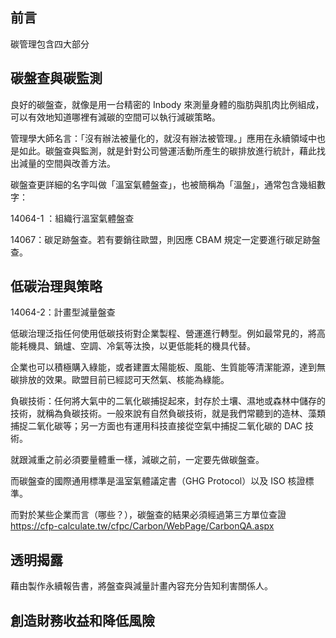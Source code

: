 ## 前言


碳管理包含四大部分

## 碳盤查與碳監測

良好的碳盤查，就像是用一台精密的 Inbody 來測量身體的脂肪與肌肉比例組成，可以有效地知道哪裡有減碳的空間可以執行減碳策略。

管理學大師名言：「沒有辦法被量化的，就沒有辦法被管理。」應用在永續領域中也是如此。碳盤查與監測，就是針對公司營運活動所產生的碳排放進行統計，藉此找出減量的空間與改善方法。

碳盤查更詳細的名字叫做「溫室氣體盤查」，也被簡稱為「溫盤」，通常包含幾組數字：

14064-1 ：組織行溫室氣體盤查

14067：碳足跡盤查。若有要銷往歐盟，則因應 CBAM 規定一定要進行碳足跡盤查。



## 低碳治理與策略

14064-2：計畫型減量盤查

低碳治理泛指任何使用低碳技術對企業製程、營運進行轉型。例如最常見的，將高能耗機具、鍋爐、空調、冷氣等汰換，以更低能耗的機具代替。

企業也可以積極購入綠能，或者建置太陽能板、風能、生質能等清潔能源，達到無碳排放的效果。歐盟目前已經認可天然氣、核能為綠能。

負碳技術：任何將大氣中的二氧化碳捕捉起來，封存於土壤、濕地或森林中儲存的技術，就稱為負碳技術。一般來說有自然負碳技術，就是我們常聽到的造林、藻類捕捉二氧化碳等；另一方面也有運用科技直接從空氣中捕捉二氧化碳的 DAC 技術。

就跟減重之前必須要量體重一樣，減碳之前，一定要先做碳盤查。

而碳盤查的國際通用標準是溫室氣體議定書（GHG Protocol）以及 ISO 核證標準。

而對於某些企業而言（哪些？），碳盤查的結果必須經過第三方單位查證
https://cfp-calculate.tw/cfpc/Carbon/WebPage/CarbonQA.aspx

## 透明揭露

藉由製作永續報告書，將盤查與減量計畫內容充分告知利害關係人。


## 創造財務收益和降低風險

